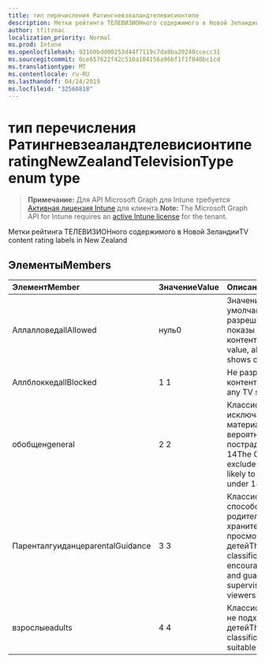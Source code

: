 ```yaml
---
title: тип перечисления Ратингневзеаландтелевисионтипе
description: Метки рейтинга ТЕЛЕВИЗИОНного содержимого в Новой Зеландии
author: tfitzmac
localization_priority: Normal
ms.prod: Intune
ms.openlocfilehash: 92160bdd00253d44f7119c7da8ba20240ccecc31
ms.sourcegitcommit: 0ce657622f42c510a104156a96bf1f1f040bc1cd
ms.translationtype: MT
ms.contentlocale: ru-RU
ms.lasthandoff: 04/24/2019
ms.locfileid: "32560818"
---
```

# <a name="ratingnewzealandtelevisiontype-enum-type"></a><span data-ttu-id="f6bc3-103">тип перечисления Ратингневзеаландтелевисионтипе</span><span class="sxs-lookup"><span data-stu-id="f6bc3-103">ratingNewZealandTelevisionType enum type</span></span>

> <span data-ttu-id="f6bc3-104">**Примечание:** Для API Microsoft Graph для Intune требуется [Активная лицензия Intune](https://go.microsoft.com/fwlink/?linkid=839381) для клиента.</span><span class="sxs-lookup"><span data-stu-id="f6bc3-104">**Note:** The Microsoft Graph API for Intune requires an [active Intune license](https://go.microsoft.com/fwlink/?linkid=839381) for the tenant.</span></span>

<span data-ttu-id="f6bc3-105">Метки рейтинга ТЕЛЕВИЗИОНного содержимого в Новой Зеландии</span><span class="sxs-lookup"><span data-stu-id="f6bc3-105">TV content rating labels in New Zealand</span></span>

## <a name="members"></a><span data-ttu-id="f6bc3-106">Элементы</span><span class="sxs-lookup"><span data-stu-id="f6bc3-106">Members</span></span>
|<span data-ttu-id="f6bc3-107">Элемент</span><span class="sxs-lookup"><span data-stu-id="f6bc3-107">Member</span></span>|<span data-ttu-id="f6bc3-108">Значение</span><span class="sxs-lookup"><span data-stu-id="f6bc3-108">Value</span></span>|<span data-ttu-id="f6bc3-109">Описание</span><span class="sxs-lookup"><span data-stu-id="f6bc3-109">Description</span></span>|
|:---|:---|:---|
|<span data-ttu-id="f6bc3-110">Аллалловед</span><span class="sxs-lookup"><span data-stu-id="f6bc3-110">allAllowed</span></span>|<span data-ttu-id="f6bc3-111">нуль</span><span class="sxs-lookup"><span data-stu-id="f6bc3-111">0</span></span>|<span data-ttu-id="f6bc3-112">Значение по умолчанию, разрешить все показы контента</span><span class="sxs-lookup"><span data-stu-id="f6bc3-112">Default value, allow all TV shows content</span></span>|
|<span data-ttu-id="f6bc3-113">Аллблоккед</span><span class="sxs-lookup"><span data-stu-id="f6bc3-113">allBlocked</span></span>|<span data-ttu-id="f6bc3-114">1 </span><span class="sxs-lookup"><span data-stu-id="f6bc3-114">1</span></span>|<span data-ttu-id="f6bc3-115">Не разрешать показ контента</span><span class="sxs-lookup"><span data-stu-id="f6bc3-115">Do not allow any TV shows content</span></span>|
|<span data-ttu-id="f6bc3-116">обобщен</span><span class="sxs-lookup"><span data-stu-id="f6bc3-116">general</span></span>|<span data-ttu-id="f6bc3-117">2 </span><span class="sxs-lookup"><span data-stu-id="f6bc3-117">2</span></span>|<span data-ttu-id="f6bc3-118">Классификация G исключает материалы, которые, вероятнее всего, пострадали детей до 14</span><span class="sxs-lookup"><span data-stu-id="f6bc3-118">The G classification excludes materials likely to harm children under 14</span></span>|
|<span data-ttu-id="f6bc3-119">Паренталгуиданце</span><span class="sxs-lookup"><span data-stu-id="f6bc3-119">parentalGuidance</span></span>|<span data-ttu-id="f6bc3-120">3 </span><span class="sxs-lookup"><span data-stu-id="f6bc3-120">3</span></span>|<span data-ttu-id="f6bc3-121">Классификация ПГР способствует родителям и хранителям для просмотра моложе детей</span><span class="sxs-lookup"><span data-stu-id="f6bc3-121">The PGR classification encourages parents and guardians to supervise younger viewers</span></span>|
|<span data-ttu-id="f6bc3-122">взрослые</span><span class="sxs-lookup"><span data-stu-id="f6bc3-122">adults</span></span>|<span data-ttu-id="f6bc3-123">4 </span><span class="sxs-lookup"><span data-stu-id="f6bc3-123">4</span></span>|<span data-ttu-id="f6bc3-124">Классификация АО не подходит для детей</span><span class="sxs-lookup"><span data-stu-id="f6bc3-124">The AO classification is not suitable for children</span></span>|




